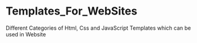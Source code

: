 # Templates_For_WebSites
Different Categories of Html, Css and JavaScript Templates which can be used in Website
